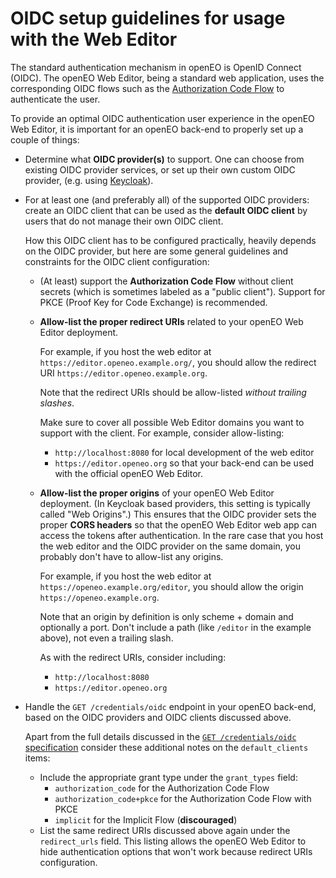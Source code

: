 # OIDC setup guidelines for usage with the Web Editor

The standard authentication mechanism in openEO is OpenID Connect (OIDC).
The openEO Web Editor, being a standard web application, uses the corresponding OIDC flows such as the
[Authorization Code Flow](https://openid.net/specs/openid-connect-core-1_0.html#CodeFlowAuth)
to authenticate the user.

To provide an optimal OIDC authentication user experience in the openEO Web Editor,
it is important for an openEO back-end to properly set up a couple of things:

- Determine what **OIDC provider(s)** to support.
  One can choose from existing OIDC provider services,
  or set up their own custom OIDC provider,
  (e.g. using [Keycloak](https://www.keycloak.org/)).

- For at least one (and preferably all) of the supported OIDC providers:
  create an OIDC client that can be used as the **default OIDC client**
  by users that do not manage their own OIDC client.

  How this OIDC client has to be configured practically,
  heavily depends on the OIDC provider,
  but here are some general guidelines and constraints
  for the OIDC client configuration:

  - (At least) support the **Authorization Code Flow** without client secrets
    (which is sometimes labeled as a "public client").
    Support for PKCE (Proof Key for Code Exchange) is recommended.

  - **Allow-list the proper redirect URIs** related to your openEO Web Editor deployment.

    For example, if you host the web editor at `https://editor.openeo.example.org/`,
    you should allow the redirect URI `https://editor.openeo.example.org`.

    Note that the redirect URIs should be allow-listed *without trailing slashes*.

    Make sure to cover all possible Web Editor domains you want to support with the client.
    For example, consider allow-listing:
    - `http://localhost:8080` for local development of the web editor
    - `https://editor.openeo.org` so that your back-end can be used with the official openEO Web Editor.

  - **Allow-list the proper origins** of your openEO Web Editor deployment.
    (In Keycloak based providers, this setting is typically called "Web Origins".)
    This ensures that the OIDC provider sets the proper **CORS headers**
    so that the openEO Web Editor web app can access the tokens after authentication.
    In the rare case that you host the web editor and the OIDC provider on the same domain,
    you probably don't have to allow-list any origins.

    For example, if you host the web editor at `https://openeo.example.org/editor`,
    you should allow the origin `https://openeo.example.org`.

    Note that an origin by definition is only scheme + domain and optionally a port.
    Don't include a path (like `/editor` in the example above),
    not even a trailing slash.

    As with the redirect URIs, consider including:
    - `http://localhost:8080`
    - `https://editor.openeo.org`

- Handle the `GET /credentials/oidc` endpoint in your openEO back-end,
  based on the OIDC providers and OIDC clients discussed above.

  Apart from the full details discussed
  in the [`GET /credentials/oidc` specification](https://api.openeo.org/#tag/Account-Management/operation/authenticate-oidc)
  consider these additional notes on the `default_clients` items:

  - Include the appropriate grant type under the `grant_types` field:
    - `authorization_code` for the Authorization Code Flow
    - `authorization_code+pkce` for the Authorization Code Flow with PKCE
    - `implicit` for the Implicit Flow (**discouraged**)
  - List the same redirect URIs discussed above again under the `redirect_urls` field.
    This listing allows the openEO Web Editor to hide authentication options
    that won't work because redirect URIs configuration.
